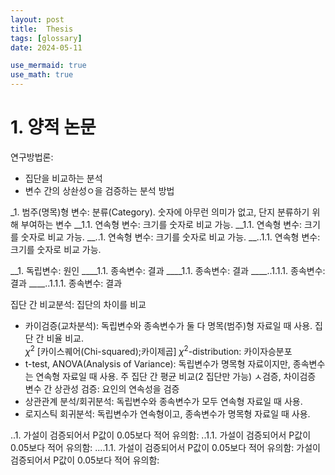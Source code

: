 ```yaml
---
layout: post
title:  Thesis
tags: [glossary]
date: 2024-05-11

use_mermaid: true
use_math: true
---
```


#  1. 양적 논문
연구방법론: 
- 집단을 비교하는 분석
- 변수 간의 상솬성ㅇ을 검증하는 분석 방법

_1. 범주(명목)형 변수: 분류(Category). 숫자에 아무런 의미가 없고, 단지 분류하기 위해 부여하는 변수
__1.1. 연속형 변수: 크기를 숫자로 비교 가능. 
__1.1. 연속형 변수: 크기를 숫자로 비교 가능. 
__..1. 연속형 변수: 크기를 숫자로 비교 가능. 
__..1.1. 연속형 변수: 크기를 숫자로 비교 가능. 

__1. 독립변수: 원인
____1.1. 종속변수: 결과
____1.1. 종속변수: 결과
____..1.1.1. 종속변수: 결과
____..1.1.1. 종속변수: 결과


집단 간 비교분석: 집단의 차이를 비교
- 카이검증(교차분석): 독립변수와 종속변수가 둘 다 명목(범주)형 자료일 때 사용. 집단 간 비율 비교.
  <br> $\chi^2$  \[카이스퀘어(Chi-squared);카이제곱\]
  $\chi^2$-distribution: 카이자승분포
- t-test, ANOVA(Analysis of Variance): 독립변수가 명목형 자료이지만, 종속변수는 연속형 자료일 때 사용. 주 집단 간 평균 비교(2 집단만 가능)
  ㅅ검증, 차이검증
변수 간 상관성 검증: 요인의 연속성을 검증
- 상관관계 분석/회귀분석: 독립변수와 종속변수가 모두 연속형 자료일 때 사용.
- 로지스틱 회귀분석: 독립변수가 연속형이고, 종속변수가 명목형 자료일 때 사용.

..1. 가설이 검증되어서 P값이 0.05보다 적어 유의함: 
..1.1. 가설이 검증되어서 P값이 0.05보다 적어 유의함: 
....1.1. 가설이 검증되어서 P값이 0.05보다 적어 유의함: 
가설이 검증되어서 P값이 0.05보다 적어 유의함: 
